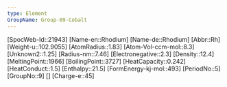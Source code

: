 ```yaml
---
type: Element
GroupName: Group-09-Cobalt
---
```

[SpocWeb-Id::21943]
[Name-en::Rhodium]
[Name-de::Rhodium]
[Abbr::Rh]
[Weight-u::102.9055]
[AtomRadius::1.83]
[Atom-Vol-ccm-mol::8.3]
[Unknown2::1.25]
[Radius-nm::7.46]
[Electronegative::2.3]
[Density::12.4]
[MeltingPoint::1966]
[BoilingPoint::3727]
[HeatCapacity::0.242]
[HeatConduct::1.5]
[Enthalpy::21.5]
[FormEnergy-kj-mol::493]
[PeriodNo::5]
[GroupNo::9]
[]
[Charge-e::45]

